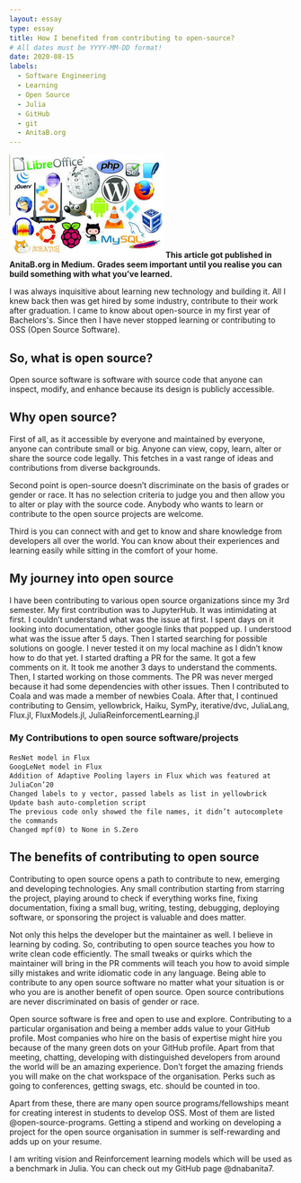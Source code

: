 ```yaml
---
layout: essay
type: essay
title: How I benefited from contributing to open-source?
# All dates must be YYYY-MM-DD format!
date: 2020-08-15
labels:
  - Software Engineering
  - Learning
  - Open Source
  - Julia
  - GitHub
  - git
  - AnitaB.org
---
```


<img class="ui tiny left circular floated image" src="../images/oss.jpeg"> **This article got published in AnitaB.org in Medium.**
**Grades seem important until you realise you can build something with what you’ve learned.** 

I was always inquisitive about learning new technology and building it. All I knew back then was get hired by some industry, contribute to their work after graduation. I came to know about open-source in my first year of Bachelors's. Since then I have never stopped learning or contributing to OSS (Open Source Software).

## So, what is open source?

Open source software is software with source code that anyone can inspect, modify, and enhance because its design is publicly accessible.

## Why open source?

First of all, as it accessible by everyone and maintained by everyone, anyone can contribute small or big. Anyone can view, copy, learn, alter or share the source code legally. This fetches in a vast range of ideas and contributions from diverse backgrounds.

Second point is open-source doesn’t discriminate on the basis of grades or gender or race. It has no selection criteria to judge you and then allow you to alter or play with the source code. Anybody who wants to learn or contribute to the open source projects are welcome.

Third is you can connect with and get to know and share knowledge from developers all over the world. You can know about their experiences and learning easily while sitting in the comfort of your home.

## My journey into open source

I have been contributing to various open source organizations since my 3rd semester. My first contribution was to JupyterHub. It was intimidating at first. I couldn’t understand what was the issue at first. I spent days on it looking into documentation, other google links that popped up. I understood what was the issue after 5 days. Then I started searching for possible solutions on google. I never tested it on my local machine as I didn’t know how to do that yet. I started drafting a PR for the same. It got a few comments on it. It took me another 3 days to understand the comments. Then, I started working on those comments. The PR was never merged because it had some dependencies with other issues. Then I contributed to Coala and was made a member of newbies Coala. After that, I continued contributing to Gensim, yellowbrick, Haiku, SymPy, iterative/dvc, JuliaLang, Flux.jl, FluxModels.jl, JuliaReinforcementLearning.jl

### My Contributions to open source software/projects

    ResNet model in Flux
    GoogLeNet model in Flux
    Addition of Adaptive Pooling layers in Flux which was featured at JuliaCon’20
    Changed labels to y vector, passed labels as list in yellowbrick
    Update bash auto-completion script
    The previous code only showed the file names, it didn’t autocomplete the commands
    Changed mpf(0) to None in S.Zero

## The benefits of contributing to open source

Contributing to open source opens a path to contribute to new, emerging and developing technologies. Any small contribution starting from starring the project, playing around to check if everything works fine, fixing documentation, fixing a small bug, writing, testing, debugging, deploying software, or sponsoring the project is valuable and does matter.

Not only this helps the developer but the maintainer as well. I believe in learning by coding. So, contributing to open source teaches you how to write clean code efficiently. The small tweaks or quirks which the maintainer
will bring in the PR comments will teach you how to avoid simple silly mistakes and write idiomatic code in any language. Being able to contribute to any open source software no matter what your situation is or who you are
is another benefit of open source. Open source contributions are never discriminated on basis of gender or race.

Open source software is free and open to use and explore. Contributing to a particular organisation and being a member adds value to your GitHub profile. Most companies who hire on the basis of expertise might hire you
because of the many green dots on your GitHub profile. Apart from that meeting, chatting, developing with distinguished developers from around the world will be an amazing experience. Don’t forget the amazing friends you
will make on the chat workspace of the organisation. Perks such as going to conferences, getting swags, etc. should be counted in too.

Apart from these, there are many open source programs/fellowships meant for creating interest in students to develop OSS. Most of them are listed @open-source-programs. Getting a stipend and working on developing a project for the open source organisation in summer is self-rewarding and adds up on your resume.

I am writing vision and Reinforcement learning models which will be used as a benchmark in Julia. You can check out my GitHub page @dnabanita7.

